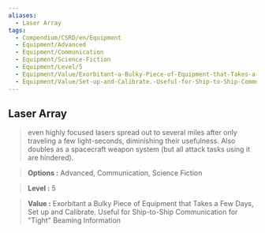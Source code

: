 ```yaml
---
aliases:
  - Laser Array
tags:
  - Compendium/CSRD/en/Equipment
  - Equipment/Advanced
  - Equipment/Communication
  - Equipment/Science-Fiction
  - Equipment/Level/5
  - Equipment/Value/Exorbitant-a-Bulky-Piece-of-Equipment-that-Takes-a-Few-Days
  - Equipment/Value/Set-up-and-Calibrate.-Useful-for-Ship-to-Ship-Communication-for-"tight"-Beaming-Information
---
```

    
      
## Laser Array      
      
>even highly focused lasers spread out to several miles after only traveling a few light-seconds, diminishing their usefulness. Also doubles as a spacecraft weapon system (but all attack tasks using it are hindered).      
> **Options :** Advanced, Communication, Science Fiction      
> **Level :** 5      
> **Value :** Exorbitant a Bulky Piece of Equipment that Takes a Few Days, Set up and Calibrate. Useful for Ship-to-Ship Communication for "Tight" Beaming Information